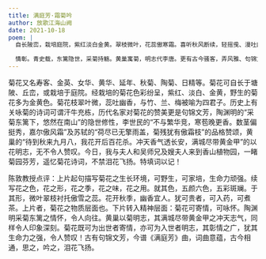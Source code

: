 ```yaml
---
title: 满庭芳·霜菊吟
author: 放歌江海山阙
date: 2021-10-18
poem: |
  自长陂峦，栽培庭院，紫红淡白金黄。翠枝微叶，花蕊傲寒霜。喜听秋风断续，轻摇曵、漫吐幽香。重阳过，落泉蒸煮，香气醉心房。

  情彰。青史载，东篱隐世，采菊持觞。黄巢寓菊，明志代李唐。更有古今骚客，弄风雅、句锦文芳。吾吟菊，《满庭芳》曲，吟罢泪花扬。
---
```


菊花又名寿客、金英、女华、黄华、延年、秋菊、陶菊、日精等。菊花可自长于塘陂、丘峦，或栽培于庭院。经栽培的菊花色彩纷呈，紫红、淡白、金黄，野生的菊花多为金黄色。菊花枝翠叶微，蕊吐幽香，与竹、兰、梅被喻为四君子。历史上有关咏菊的诗词可谓汗牛充栋，历代名家对菊花的赞美更是句锦文芳，陶渊明的“采菊东篱下，悠然在南山”的隐世修性，李世民的“不与繁华竞，寒苞晚更香。数茎偏挺秀，嘉尔傲风霜”及苏轼的“荷尽已无擎雨盖，菊残犹有傲霜枝”的品格赞颂，黄巢的“待到秋来九月八，我花开后百花杀。冲天香气透长安，满城尽带黄金甲”的以花明志，无不令人赞叹。今日，我与夫人和吴师兄及嫂夫人来到香山植物园，一睹菊园芬芳，遥忆菊花诗词，不禁泪花飞扬。特填词以记！

陈敦教授点评：上片起句描写菊花之生长环境，可野生，可家培，生命力顽强。续写花之色，花之形，花之季，花之味，花之用。就其色，五颜六色，五彩斑斓。于其形，微叶翠枝衬托傲雪之蕊。花开秋季，幽香宜人。犹可贵者，可入药，可煮茶。上片者，菊花之物质层面也。下片转入精神层面：菊花可寄情，可咏怀。陶渊明采菊东篱之情怀，令人向往。黄巢以菊明志，其满城尽带黄金甲之冲天志气，同样令人印象深刻。菊花既可为出世者寄情，亦可为入世者明志，其彰情之广，犹其生命力之强，令人赞叹！古有句锦文芳，今谱《满庭芳》曲，词曲意蕴，古今相通，思之，吟之，泪花飞扬。
